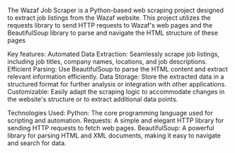 The Wazaf Job Scraper is a Python-based web scraping project designed to extract job listings from the Wazaf website. This project utilizes the requests library to send HTTP requests to Wazaf's web pages and the BeautifulSoup library to parse and navigate the HTML structure of these pages


Key features:
Automated Data Extraction: Seamlessly scrape job listings, including job titles, company names, locations, and job descriptions.
Efficient Parsing: Use BeautifulSoup to parse the HTML content and extract relevant information efficiently.
Data Storage: Store the extracted data in a structured format for further analysis or integration with other applications.
Customizable: Easily adapt the scraping logic to accommodate changes in the website's structure or to extract additional data points.


Technologies Used:
Python: The core programming language used for scripting and automation.
Requests: A simple and elegant HTTP library for sending HTTP requests to fetch web pages.
BeautifulSoup: A powerful library for parsing HTML and XML documents, making it easy to navigate and search for data.
